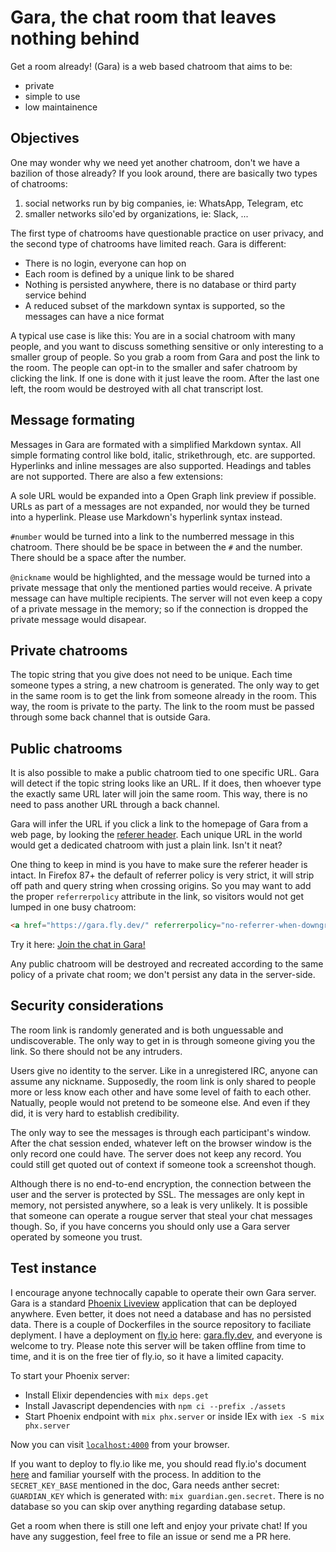 # Gara, the chat room that leaves nothing behind

Get a room already! (Gara) is a web based chatroom that aims to be:

* private
* simple to use
* low maintainence

## Objectives

One may wonder why we need yet another chatroom, don't we have a bazilion of those already? If you look around, there are basically two types of chatrooms:

1. social networks run by big companies, ie: WhatsApp, Telegram, etc 
1. smaller networks silo'ed by organizations, ie: Slack, ...

The first type of chatrooms have questionable practice on user privacy, and the second type of chatrooms have limited reach. Gara is different:

* There is no login, everyone can hop on
* Each room is defined by a unique link to be shared
* Nothing is persisted anywhere, there is no database or third party service behind
* A reduced subset of the markdown syntax is supported, so the messages can have a nice format

A typical use case is like this: You are in a social chatroom with many people, and you want to discuss something sensitive or only interesting to a smaller group of people. So you grab a room from Gara and post the link to the room. The people can opt-in to the smaller and safer chatroom by clicking the link. If one is done with it just leave the room. After the last one left, the room would be destroyed with all chat transcript lost.

## Message formating

Messages in Gara are formated with a simplified Markdown syntax. All simple formating control like bold, italic, strikethrough, etc. are supported. Hyperlinks and inline messages are also supported. Headings and tables are not supported. There are also a few extensions:

A sole URL would be expanded into a Open Graph link preview if possible. URLs as part of a messages are not expanded, nor would they be turned into a hyperlink. Please use Markdown's hyperlink syntax instead.

`#number` would be turned into a link to the numberred message in this chatroom. There should be be space in between the `#` and the number. There should be a space after the number.

`@nickname` would be highlighted, and the message would be turned into a private message that only the mentioned parties would receive. A private message can have multiple recipients. The server will not even keep a copy of a private message in the memory; so if the connection is dropped the private message would disapear.

## Private chatrooms

The topic string that you give does not need to be unique. Each time someone types a string, a new chatroom is generated. The only way to get in the same room is to get the link from someone already in the room. This way, the room is private to the party. The link to the room must be passed through some back channel that is outside Gara.

## Public chatrooms

It is also possible to make a public chatroom tied to one specific URL. Gara will detect if the topic string looks like an URL. If it does, then whoever type the exactly same URL later will join the same room. This way, there is no need to pass another URL through a back channel.

Gara will infer the URL if you click a link to the homepage of Gara from a web page, by looking the [referer header](https://developer.mozilla.org/en-US/docs/Web/HTTP/Headers/Referer). Each unique URL in the world would get a dedicated chatroom with just a plain link. Isn't it neat?

One thing to keep in mind is you have to make sure the referer header is intact. In Firefox 87+ the default of referrer policy is very strict, it will strip off path and query string when crossing origins. So you may want to add the proper `referrerpolicy` attribute in the link, so visitors would not get lumped in one busy chatroom:

``` html
<a href="https://gara.fly.dev/" referrerpolicy="no-referrer-when-downgrade">Join the chat!</a>
```

Try it here: [Join the chat in Gara!](https://gara.fly.dev/)

Any public chatroom will be destroyed and recreated according to the same policy of a private chat room; we don't persist any data in the server-side.

## Security considerations

The room link is randomly generated and is both unguessable and undiscoverable. The only way to get in is through someone giving you the link. So there should not be any intruders.

Users give no identity to the server. Like in a unregistered IRC, anyone can assume any nickname. Supposedly, the room link is only shared to people more or less know each other and have some level of faith to each other. Natually, people would not pretend to be someone else. And even if they did, it is very hard to establish credibility.

The only way to see the messages is through each participant's window. After the chat session ended, whatever left on the browser window is the only record one could have. The server does not keep any record. You could still get quoted out of context if someone took a screenshot though.

Although there is no end-to-end encryption, the connection between the user and the server is protected by SSL. The messages are only kept in memory, not persisted anywhere, so a leak is very unlikely. It is possible that someone can operate a rougue server that steal your chat messages though. So, if you have concerns you should only use a Gara server operated by someone you trust.

## Test instance

I encourage anyone technocally capable to operate their own Gara server. Gara is a standard [Phoenix Liveview](https://www.phoenixframework.org/) application that can be deployed anywhere. Even better, it does not need a database and has no persisted data. There is a couple of Dockerfiles in the source repository to faciliate deplyment. I have a deployment on [fly.io](https://fly.io) here: [gara.fly.dev](https://gara.fly.dev), and everyone is welcome to try. Please note this server will be taken offline from time to time, and it is on the free tier of fly.io, so it have a limited capacity.

To start your Phoenix server:

  * Install Elixir dependencies with `mix deps.get`
  * Install Javascript dependencies with `npm ci --prefix ./assets`
  * Start Phoenix endpoint with `mix phx.server` or inside IEx with `iex -S mix phx.server`

Now you can visit [`localhost:4000`](http://localhost:4000) from your browser.

If you want to deploy to fly.io like me, you should read fly.io's document [here](https://fly.io/docs/getting-started/elixir/) and familiar yourself with the process. In addition to the `SECRET_KEY_BASE` mentioned in the doc, Gara needs anther secret: `GUARDIAN_KEY` which is generated with: `mix guardian.gen.secret`. There is no database so you can skip over anything regarding database setup. 

Get a room when there is still one left and enjoy your private chat! If you have any suggestion, feel free to file an issue or send me a PR here.
